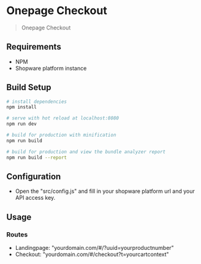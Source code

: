 # Onepage Checkout

> Onepage Checkout

## Requirements

*   NPM
*   Shopware platform instance


## Build Setup

``` bash
# install dependencies
npm install

# serve with hot reload at localhost:8080
npm run dev

# build for production with minification
npm run build

# build for production and view the bundle analyzer report
npm run build --report
```
## Configuration

*   Open the "src/config.js" and fill in your shopware platform url and your API access key. 

## Usage

### Routes 

*   Landingpage: "yourdomain.com/#/?uuid=yourproductnumber"
*   Checkout: "yourdomain.com/#/checkout?t=yourcartcontext"


